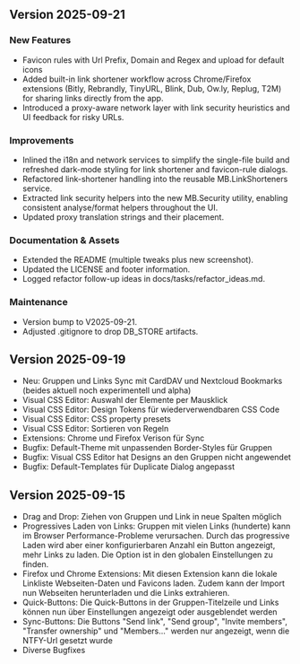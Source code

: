 ## Version 2025-09-21

### New Features

- Favicon rules with Url Prefix, Domain and Regex and upload for default icons
- Added built-in link shortener workflow across Chrome/Firefox extensions (Bitly, Rebrandly, TinyURL, Blink, Dub, Ow.ly, Replug, T2M) for sharing links directly from the app.
- Introduced a proxy-aware network layer with link security heuristics and UI feedback for risky URLs.

### Improvements

- Inlined the i18n and network services to simplify the single-file build and refreshed dark-mode styling for link shortener and favicon-rule dialogs.
- Refactored link-shortener handling into the reusable MB.LinkShorteners service.
- Extracted link security helpers into the new MB.Security utility, enabling consistent analyse/format helpers throughout the UI.
- Updated proxy translation strings and their placement.

### Documentation & Assets

- Extended the README (multiple tweaks plus new screenshot).
- Updated the LICENSE and footer information.
- Logged refactor follow-up ideas in docs/tasks/refactor_ideas.md.

### Maintenance

- Version bump to V2025-09-21.
- Adjusted .gitignore to drop DB_STORE artifacts.

## Version 2025-09-19

- Neu: Gruppen und Links Sync mit CardDAV und Nextcloud Bookmarks (beides aktuell noch experimentell und alpha)
- Visual CSS Editor: Auswahl der Elemente per Mausklick
- Visual CSS Editor: Design Tokens für wiederverwendbaren CSS Code
- Visual CSS Editor: CSS property presets
- Visual CSS Editor: Sortieren von Regeln
- Extensions: Chrome und Firefox Verison für Sync
- Bugfix: Default-Theme mit unpassenden Border-Styles für Gruppen
- Bugfix: Visual CSS Editor hat Designs an den Gruppen nicht angewendet
- Bugfix: Default-Templates für Duplicate Dialog angepasst


## Version 2025-09-15

- Drag and Drop: Ziehen von Gruppen und Link in neue Spalten möglich
- Progressives Laden von Links: Gruppen mit vielen Links (hunderte) kann im Browser Performance-Probleme verursachen. Durch das progressive Laden wird aber einer konfigurierbaren Anzahl ein Button angezeigt, mehr Links zu laden. Die Option ist in den globalen Einstellungen zu finden.
- Firefox und Chrome Extensions: Mit diesen Extension kann die lokale Linkliste Webseiten-Daten und Favicons laden. Zudem kann der Import nun Webseiten herunterladen und die Links extrahieren.
- Quick-Buttons: Die Quick-Buttons in der Gruppen-Titelzeile und Links können nun über Einstellungen angezeigt oder ausgeblendet werden
- Sync-Buttons: Die Buttons "Send link", "Send group", "Invite members", "Transfer ownership" und "Members..." werden nur angezeigt, wenn die NTFY-Url gesetzt wurde
- Diverse Bugfixes